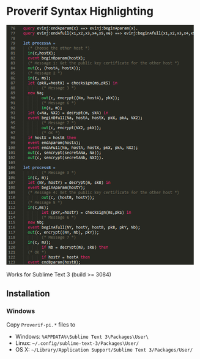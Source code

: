 # Proverif Syntax Highlighting

![highlighting preview](https://github.com/AlexanderVielhauer/proverif-highlighting/blob/master/misc/preview.png)

Works for Sublime Text 3 (build >= 3084)

## Installation

### Windows

Copy `Proverif-pi.*` files to

* Windows: `%APPDATA%\Sublime Text 3\Packages\User\`
* Linux: `~/.config/sublime-text-3/Packages\User/`
* OS X: `~/Library/Application Support/Sublime Text 3/Packages/User/`